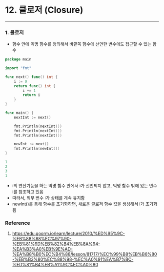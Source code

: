 # 12. 클로저 (Closure)
---
### 1. 클로저
* 함수 안에 익명 함수를 정의해서 바깥쪽 함수에 선언한 변수에도 접근할 수 있는 함수

```Go
package main

import "fmt"

func next() func() int {
	i := 0
	return func() int {
		i += 1
		return i
	}
}

func main() {
	nextInt := next()

	fmt.Println(nextInt())
	fmt.Println(nextInt())
	fmt.Println(nextInt())

	newInt := next()
	fmt.Println(newInt())
}
```
```Go
1
2
3
1
```
* i의 연산기능을 하는 익명 함수 안에서 i가 선언되지 않고, 익명 함수 밖에 있는 변수 i를 참조하고 있음
* 따라서, 외부 변수 i가 상태를 계속 유지함
* newInt()를 통해 함수를 초기화하면, 새로운 클로저 함수 값을 생성해서 i가 초기화됨

### Reference
1. https://edu.goorm.io/learn/lecture/2010/%ED%95%9C-%EB%88%88%EC%97%90-%EB%81%9D%EB%82%B4%EB%8A%94-%EA%B3%A0%EB%9E%AD-%EA%B8%B0%EC%B4%88/lesson/81717/%EC%99%B8%EB%B6%80-%EB%B3%80%EC%88%98-%EC%A0%91%EA%B7%BC-%ED%81%B4%EB%A1%9C%EC%A0%80